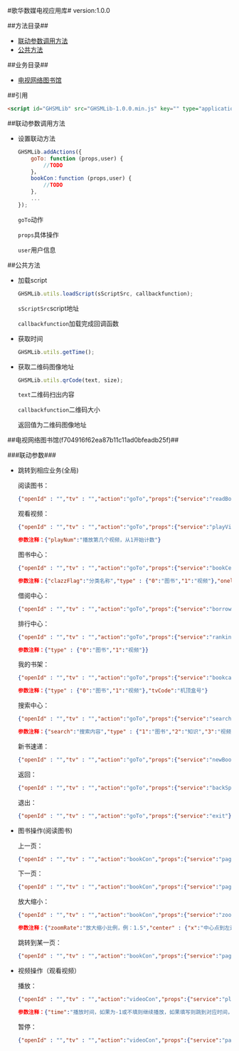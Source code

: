 #歌华数媒电视应用库#
	version:1.0.0

##方法目录##
- [联动参数调用方法](#联动参数调用方法)
- [公共方法](#公共方法)

##业务目录##

- [电视网络图书馆](#电视网络图书馆)

##引用

```html
<script id="GHSMLib" src="GHSMLib-1.0.0.min.js" key="" type="application/javascript"></script>
```

##联动参数调用方法

- 设置联动方法
    ```js
    GHSMLib.addActions({
        goTo: function (props,user) {
            //TODO 
        }，
        bookCon：function (props,user) {
            //TODO
        },
        ...
    });
    ```    
    `goTo`动作
     
    `props`具体操作
    
    `user`用户信息

##公共方法
- 加载script
    ```js
    GHSMLib.utils.loadScript(sScriptSrc, callbackfunction);
    ```
    `sScriptSrc`script地址
     
    `callbackfunction`加载完成回调函数  
    
- 获取时间
    ```js
    GHSMLib.utils.getTime();
    ```
- 获取二维码图像地址
    ```js
    GHSMLib.utils.qrCode(text, size);
    ```    
    `text`二维码扫出内容
        
    `callbackfunction`二维码大小
    
    返回值为二维码图像地址




##电视网络图书馆(f704916f62ea87b11c11ad0bfeadb25f)##

###联动参数###
- 跳转到相应业务(全局)
       
    阅读图书：
    ```json
    {"openId" : "","tv" : "","action":"goTo","props":{"service":"readBook","ssid":"","dxid":"","bookName":"","size":"","pageNum":""}}
    ```
    观看视频：
    ```json
    {"openId" : "","tv" : "","action":"goTo","props":{"service":"playVideo","vodId":"","bookName":"","playNum":""}}
    ```
    ```json
    参数注释：{"playNum":"播放第几个视频，从1开始计数"}
    ```
    图书中心：
    ```json
    {"openId" : "","tv" : "","action":"goTo","props":{"service":"bookCenter","clazzFlag":"","type":"","onelevelId":""}}
    ```
    ```json
    参数注释：{"clazzFlag":"分类名称","type" : {"0":"图书","1":"视频"},"onelevelId":"视频分类填写此值，例：10000"}
    ```
    借阅中心：
    ```json
    {"openId" : "","tv" : "","action":"goTo","props":{"service":"borrow"}}
    ```
    排行中心：
    ```json
    {"openId" : "","tv" : "","action":"goTo","props":{"service":"ranking","type":""}}
    ```
    ```json
    参数注释：{"type" : {"0":"图书","1":"视频"}}
    ```
    我的书架：
    ```json
    {"openId" : "","tv" : "","action":"goTo","props":{"service":"bookcase","type":"","tvCode":""}}
    ```
    ```json
    参数注释：{"type" : {"0":"图书","1":"视频"},"tvCode":"机顶盒号"}
    ```
    搜索中心：
    ```json
    {"openId" : "","tv" : "","action":"goTo","props":{"service":"search","search":"","type":""}}
    ```
    ```json
    参数注释：{"search":"搜索内容","type" : {"1":"图书","2":"知识","3":"视频"}}
    ```
    新书速递：
    ```json
    {"openId" : "","tv" : "","action":"goTo","props":{"service":"newBooks"}}
    ```
    返回：
    ```json
    {"openId" : "","tv" : "","action":"goTo","props":{"service":"backSpace"}}
    ```
    退出：
    ```json
    {"openId" : "","tv" : "","action":"goTo","props":{"service":"exit"}}
    ```
- 图书操作(阅读图书)

    上一页：
    ```json
    {"openId" : "","tv" : "","action":"bookCon","props":{"service":"pageUp"}}
    ```
    下一页：
    ```json
    {"openId" : "","tv" : "","action":"bookCon","props":{"service":"pageDown"}}
    ```		
    放大缩小：
    ```json
    {"openId" : "","tv" : "","action":"bookCon","props":{"service":"zoom","zoomRate":"","center":{"x":"","y":""},"scale":{"x":"","y":""}}}
    ```
    ```json
    参数注释：{"zoomRate":"放大缩小比例，例：1.5","center" : {"x":"中心点到左边比例，中间为0.5","y":"中心点到右边比例，中间为0.5"},"scale":{"x":"横向偏移比例，数值越大往对应方向偏移越大，默认1","y":"纵向偏移比例，数值越大往对应方向偏移越大，默认1"}}
    ```		
    跳转到某一页：
	```json
    {"openId" : "","tv" : "","action":"bookCon","props":{"service":"pageTo","pageNum":""}}
    ```	
- 视频操作（观看视频）

    播放：
    ```json
    {"openId" : "","tv" : "","action":"videoCon","props":{"service":"play","time":""}}
    ```
    ```json
    参数注释：{"time":"播放时间，如果为-1或不填则继续播放，如果填写则跳到对应时间，单位为秒"}
    ```
    暂停：
    ```json
    {"openId" : "","tv" : "","action":"videoCon","props":{"service":"pause"}}
    ```


